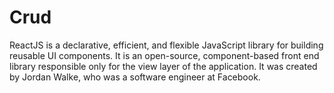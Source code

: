# Crud

ReactJS is a declarative, efficient, and flexible JavaScript library for building reusable UI components. It is an open-source, component-based front end library responsible only for the view layer of the application. It was created by Jordan Walke, who was a software engineer at Facebook.
